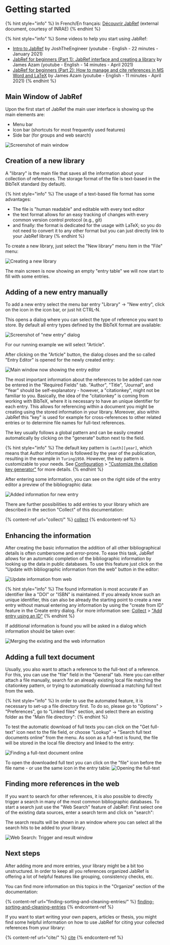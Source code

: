 # Getting started

{% hint style="info" %}
In French/En français: [Découvrir JabRef](https://ist.inrae.fr/wp-content/uploads/sites/21/2022/01/OpenClass\_Decouvrir\_JabRef\_2022.pdf) (external document, courtesy of INRAE)
{% endhint %}

{% hint style="info" %}
Some videos to help you start using JabRef:

* [Intro to JabRef](https://www.youtube.com/watch?v=11qMBE\_PSBw) by JoshTheEngineer (youtube - English - 22 minutes - January 2021)
* [JabRef for beginners (Part 1): JabRef interface and creating a library](https://www.youtube.com/watch?v=oF22xJ9lDVk) by James Azam (youtube - English - 14 minutes - April 2021)
* [JabRef for beginners (Part 2): How to manage and cite references in MS Word and LaTeX](https://www.youtube.com/watch?v=Q62nO-KDDZw) by James Azam (youtube - English - 11 minutes - April 2021)
{% endhint %}

## Main Window of JabRef

Upon the first start of JabRef the main user interface is showing up the main elements are:

* Menu bar
* Icon bar (shortcuts for most frequently used features)
* Side bar (for groups and web search)

![Screenshot of main window](<.gitbook/assets/getting-started-main-screen (1) (1) (2) (2) (2) (2) (2) (2) (2) (3) (3) (3) (1) (1).png>)

## Creation of a new library

A "library" is the main file that saves all the information about your collection of references. The storage format of the file is text-based in the BibTeX standard (by default).

{% hint style="info" %}
The usage of a text-based file format has some advantages:

* The file is "human readable" and editable with every text editor
* the text format allows for an easy tracking of changes with every common version control protocol (e.g., git)
* and finally: the format is dedicated for the usage with LaTeX; so you do not need to convert it to any other format but you can just directly link to your JabRef library
{% endhint %}

To create a new library, just select the "New library" menu item in the "File" menu:

![Creating a new library](<.gitbook/assets/getting-started-new-library (1) (1) (2) (2) (2) (2) (1) (2) (2) (4) (4) (4) (1) (1) (1).png>)

The main screen is now showing an empty "entry table" we will now start to fill with some entries.

## Adding of a new entry manually

To add a new entry select the menu bar entry "Library" -> "New entry", click on the icon in the icon bar, or just hit CTRL-N.

This opens a dialog where you can select the type of reference you want to store. By default all entry types defined by the BibTeX format are available:

![Screenshot of "new entry" dialog](<.gitbook/assets/getting-started-new-entry (2) (2) (2) (2) (2) (2) (2) (3) (3) (3) (1) (1) (1) (1).png>)

For our running example we will select "Article".

After clicking on the "Article" button, the dialog closes and the so called "Entry Editor" is opened for the newly created entry:

![Main window now showing the entry editor](<.gitbook/assets/getting-started-entry-editor (2) (2) (2) (2) (2) (2) (2) (2) (1) (1) (1) (1).png>)

The most important information about the references to be added can now be entered in the "Required Fields" tab. "Author", "Title", "Journal", and "Year" should be self-explanatory - however, a "citationkey", might not be familiar to you. Basically, the idea of the "citationkey" is coming from working with BibTeX, where it is necessary to have an unique identifier for each entry. This allows for referencing within a document you might be creating using the stored information in your library. Moreover, also within JabRef this "key" is used for example for cross-references to other related entries or to determine file names for full-text references.

The key usually follows a global pattern and can be easily created automatically by clicking on the "generate" button next to the field.

{% hint style="info" %}
The default key pattern is `[auth][year]`, which means that Author information is followed by the year of the publication, resulting in the example in `Turing1950`. However, the key pattern is customizable to your needs. See [Configuration](https://docs.jabref.org/setup) > ["Customize the citation key generator"](https://docs.jabref.org/setup/citationkeypatterns) for more details.
{% endhint %}

After entering some information, you can see on the right side of the entry editor a preview of the bibliographic data:

![Added information for new entry](<.gitbook/assets/getting-started-filled-entry-editor (1) (1) (2) (2) (2) (2) (2) (2) (2) (3) (1) (1) (1).png>)

There are further possibilities to add entries to your library which are described in the section "Collect" of this documentation:

{% content-ref url="collect/" %}
[collect](collect/)
{% endcontent-ref %}

## Enhancing the information

After creating the basic information the addition of all other bibliographical details is often cumbersome and error-prone. To ease this task, JabRef allows for an automatic completion of the bibliographic information by looking up the data in public databases. To use this feature just click on the "Update with bibliographic information from the web" button in the editor:

![Update information from web](<.gitbook/assets/getting-started-entry-editor-update-from-web (1) (1) (2) (2) (2) (2) (2) (2) (2) (4) (4) (4) (1) (1) (1) (1) (1).png>)

{% hint style="info" %}
The found information is most accurate if an identifier like a "DOI" or "ISBN" is maintained. If you already know such an unique identifier, this can also be already the starting point to create a new entry without manual entering any information by using the "create from ID" feature in the Create entry dialog. For more information see: [Collect](https://docs.jabref.org/collect) > ["Add entry using an ID"](https://docs.jabref.org/collect/add-entry-using-an-id)
{% endhint %}

If additional information is found you will be asked in a dialog which information should be taken over:

![Merging the existing and the web information](<.gitbook/assets/getting-started-merge-entries (2) (2) (2) (2) (2) (2) (2) (4) (4) (4) (1) (1).png>)

## Adding a full text document

Usually, you also want to attach a reference to the full-text of a reference. For this, you can use the "file" field in the "General" tab. Here you can either attach a file manually, search for an already existing local file matching the citationkey pattern, or trying to automatically download a matching full text from the web.

{% hint style="info" %}
In order to use the automated feature, it is necessary to set-up a file directory first. To do so, please go to "Options" > "Preferences", go to "Linked files" section, and select there an existing folder as the "Main file directory":
{% endhint %}

To test the automatic download of full texts you can click on the "Get full-text" icon next to the file field, or choose "Lookup" -> "Search full text documents online" from the menu. As soon as a full-text is found, the file will be stored in the local file directory and linked to the entry:

![Finding a full-text document online](<.gitbook/assets/getting-started-entry-editor-full-text (2) (2) (2) (2) (2) (2) (1) (1) (1) (1) (1).png>)

To open the downloaded full text you can click on the "file" icon before the file name - or use the same icon in the entry table: ![Opening the full-text](<.gitbook/assets/getting-started-open-fulltext (1) (1) (2) (2) (2) (2) (2) (2) (2) (4) (4) (4) (1) (1).png>)

## Finding more references in the web

If you want to search for other references, it is also possible to directly trigger a search in many of the most common bibliographic databases. To start a search just use the "Web Search" feature of JabRef: First select one of the existing data sources, enter a search term and click on "search":

The search results will be shown in an window where you can select all the search hits to be added to your library.

![Web Search: Trigger and result window](<.gitbook/assets/getting-started-import-from-web (1) (2) (2) (2) (2) (2) (2) (2) (3) (3) (3) (1) (1).png>)

## Next steps

After adding more and more entries, your library might be a bit too unstructured. In order to keep all you references organized JabRef is offering a lot of helpful features like grouping, consistency checks, etc.

You can find more information on this topics in the "Organize" section of the documentation:

{% content-ref url="finding-sorting-and-cleaning-entries/" %}
[finding-sorting-and-cleaning-entries](finding-sorting-and-cleaning-entries/)
{% endcontent-ref %}

If you want to start writing your own papers, articles or thesis, you might find some helpful information on how to use JabRef for citing your collected references from your library:

{% content-ref url="cite/" %}
[cite](cite/)
{% endcontent-ref %}
